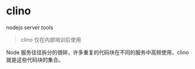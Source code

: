 # clino

nodejs server tools

> clino 仅在内部培训后使用

Node 服务往往拆分的很碎，许多重复的代码块在不同的服务中高频使用，clino 就是这些代码块的集合。
